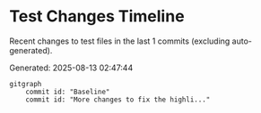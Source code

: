 # Test Changes Timeline

Recent changes to test files in the last 1 commits (excluding auto-generated).

Generated: 2025-08-13 02:47:44

```mermaid
gitgraph
    commit id: "Baseline"
    commit id: "More changes to fix the highli..."
```
